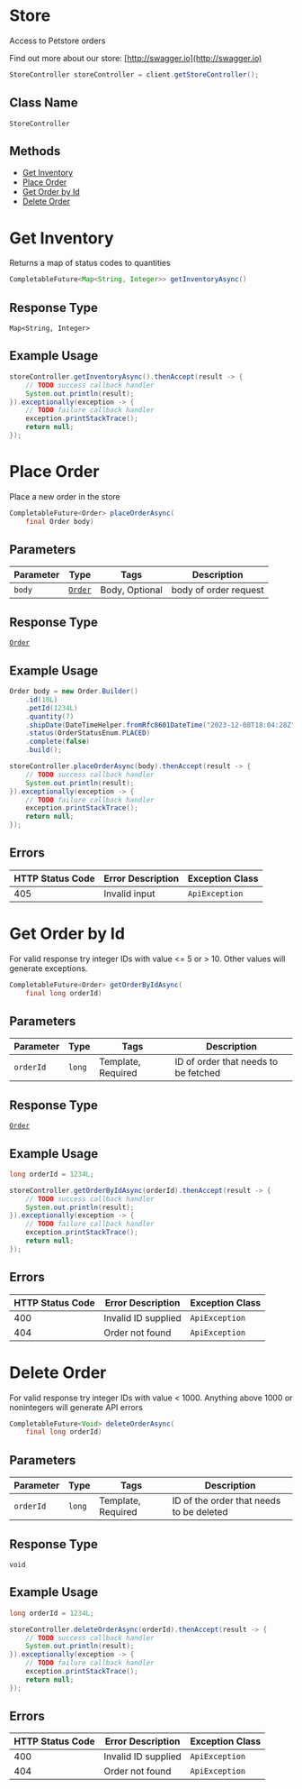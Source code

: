 # Store

Access to Petstore orders

Find out more about our store: [http://swagger.io](http://swagger.io)

```java
StoreController storeController = client.getStoreController();
```

## Class Name

`StoreController`

## Methods

* [Get Inventory](../../doc/controllers/store.md#get-inventory)
* [Place Order](../../doc/controllers/store.md#place-order)
* [Get Order by Id](../../doc/controllers/store.md#get-order-by-id)
* [Delete Order](../../doc/controllers/store.md#delete-order)


# Get Inventory

Returns a map of status codes to quantities

```java
CompletableFuture<Map<String, Integer>> getInventoryAsync()
```

## Response Type

`Map<String, Integer>`

## Example Usage

```java
storeController.getInventoryAsync().thenAccept(result -> {
    // TODO success callback handler
    System.out.println(result);
}).exceptionally(exception -> {
    // TODO failure callback handler
    exception.printStackTrace();
    return null;
});
```


# Place Order

Place a new order in the store

```java
CompletableFuture<Order> placeOrderAsync(
    final Order body)
```

## Parameters

| Parameter | Type | Tags | Description |
|  --- | --- | --- | --- |
| `body` | [`Order`](../../doc/models/order.md) | Body, Optional | body of order request |

## Response Type

[`Order`](../../doc/models/order.md)

## Example Usage

```java
Order body = new Order.Builder()
    .id(10L)
    .petId(1234L)
    .quantity(7)
    .shipDate(DateTimeHelper.fromRfc8601DateTime("2023-12-08T18:04:28Z"))
    .status(OrderStatusEnum.PLACED)
    .complete(false)
    .build();

storeController.placeOrderAsync(body).thenAccept(result -> {
    // TODO success callback handler
    System.out.println(result);
}).exceptionally(exception -> {
    // TODO failure callback handler
    exception.printStackTrace();
    return null;
});
```

## Errors

| HTTP Status Code | Error Description | Exception Class |
|  --- | --- | --- |
| 405 | Invalid input | `ApiException` |


# Get Order by Id

For valid response try integer IDs with value <= 5 or > 10. Other values will generate exceptions.

```java
CompletableFuture<Order> getOrderByIdAsync(
    final long orderId)
```

## Parameters

| Parameter | Type | Tags | Description |
|  --- | --- | --- | --- |
| `orderId` | `long` | Template, Required | ID of order that needs to be fetched |

## Response Type

[`Order`](../../doc/models/order.md)

## Example Usage

```java
long orderId = 1234L;

storeController.getOrderByIdAsync(orderId).thenAccept(result -> {
    // TODO success callback handler
    System.out.println(result);
}).exceptionally(exception -> {
    // TODO failure callback handler
    exception.printStackTrace();
    return null;
});
```

## Errors

| HTTP Status Code | Error Description | Exception Class |
|  --- | --- | --- |
| 400 | Invalid ID supplied | `ApiException` |
| 404 | Order not found | `ApiException` |


# Delete Order

For valid response try integer IDs with value < 1000. Anything above 1000 or nonintegers will generate API errors

```java
CompletableFuture<Void> deleteOrderAsync(
    final long orderId)
```

## Parameters

| Parameter | Type | Tags | Description |
|  --- | --- | --- | --- |
| `orderId` | `long` | Template, Required | ID of the order that needs to be deleted |

## Response Type

`void`

## Example Usage

```java
long orderId = 1234L;

storeController.deleteOrderAsync(orderId).thenAccept(result -> {
    // TODO success callback handler
    System.out.println(result);
}).exceptionally(exception -> {
    // TODO failure callback handler
    exception.printStackTrace();
    return null;
});
```

## Errors

| HTTP Status Code | Error Description | Exception Class |
|  --- | --- | --- |
| 400 | Invalid ID supplied | `ApiException` |
| 404 | Order not found | `ApiException` |

